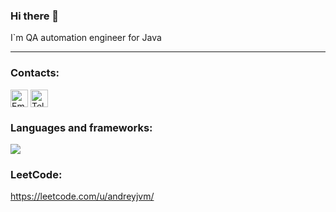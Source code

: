 ### Hi there 👋

I`m QA automation engineer for Java

---

### Contacts:

<a href="mailto:Andrey.Vorobev.AQA@gmail.com" title="Email"><img alt="Email" src="https://img.shields.io/badge/Gmail-D14836?style=for-the-badge&logo=gmail&logoColor=white" height="28" align="center"/></a>
<a href="https://t.me/andreyjqa" title="Email"><img alt="Telegram" src="https://img.shields.io/badge/Telegram-blue?style=for-the-badge&logo=telegram&logoColor=white" height="28" align="center"/></a>


### Languages and frameworks:

  <a href="https://skillicons.dev">
    <img src="https://skillicons.dev/icons?i=java,kotlin,spring,selenium,mysql,git,github,postman,stackoverflow,ansible,bash,ubuntu,docker,maven" />
  </a>

### LeetCode:
https://leetcode.com/u/andreyjvm/
